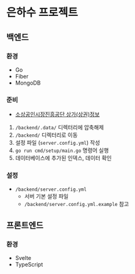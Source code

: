 # 은하수 프로젝트

## 백엔드

### 환경

- Go
- Fiber
- MongoDB

### 준비

- [소상공인시장진흥공단 상가(상권)정보](https://www.data.go.kr/data/15083033/fileData.do)

1. `/backend/.data/` 디렉터리에 압축해제
2. `/backend/` 디렉터리로 이동
3. 설정 파일 (`server.config.yml`) 작성
4. `go run cmd/setup/main.go` 명령어 실행
5. 데이터베이스에 추가된 인덱스, 데이터 확인

### 설정

- `/backend/server.config.yml`
    - 서버 기본 설정 파일
    - `/backend/server.config.yml.example` 참고

## 프론트엔드

### 환경

- Svelte
- TypeScript
